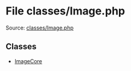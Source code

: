 File classes/Image.php
=========

Source: [classes/Image.php](https://github.com/PrestaShop/PrestaShop/blob/1.5.0.9/classes/Image.php)


Classes
-------

* [ImageCore](class.ImageCore.md)

